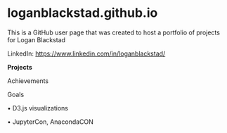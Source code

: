 # loganblackstad.github.io

This is a GitHub user page that was created to host a portfolio of projects for Logan Blackstad

LinkedIn:  https://www.linkedin.com/in/loganblackstad/


<b>Projects</b>


Achievements


Goals

• D3.js visualizations

• JupyterCon, AnacondaCON
